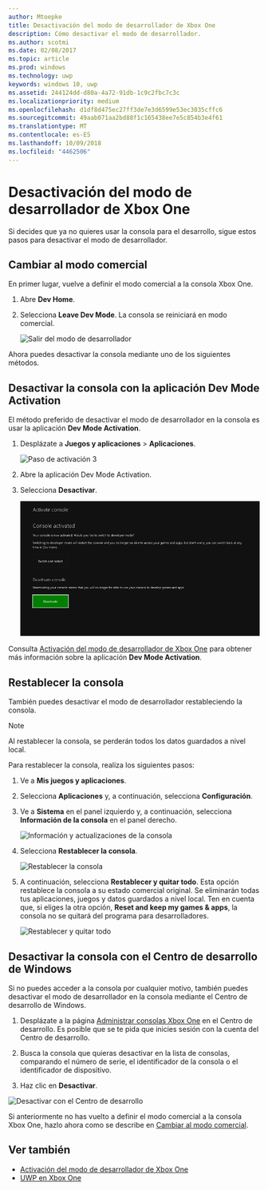 ```yaml
---
author: Mtoepke
title: Desactivación del modo de desarrollador de Xbox One
description: Cómo desactivar el modo de desarrollador.
ms.author: scotmi
ms.date: 02/08/2017
ms.topic: article
ms.prod: windows
ms.technology: uwp
keywords: windows 10, uwp
ms.assetid: 244124dd-d80a-4a72-91db-1c9c2fbc7c3c
ms.localizationpriority: medium
ms.openlocfilehash: d1df8d475ec27ff3de7e3d6599e53ec3035cffc6
ms.sourcegitcommit: 49aab071aa2bd88f1c165438ee7e5c854b3e4f61
ms.translationtype: MT
ms.contentlocale: es-ES
ms.lasthandoff: 10/09/2018
ms.locfileid: "4462506"
---
```

# <a name="xbox-one-developer-mode-deactivation"></a>Desactivación del modo de desarrollador de Xbox One

Si decides que ya no quieres usar la consola para el desarrollo, sigue estos pasos para desactivar el modo de desarrollador.

## <a name="switch-to-retail-mode"></a>Cambiar al modo comercial

En primer lugar, vuelve a definir el modo comercial a la consola Xbox One.

1. Abre **Dev Home**.

2. Selecciona **Leave Dev Mode**.  La consola se reiniciará en modo comercial.  

   ![Salir del modo de desarrollador](images/devkit-deactivation-1.png)

Ahora puedes desactivar la consola mediante uno de los siguientes métodos.

## <a name="deactivate-your-console-using-the-dev-mode-activation-app"></a>Desactivar la consola con la aplicación Dev Mode Activation

El método preferido de desactivar el modo de desarrollador en la consola es usar la aplicación **Dev Mode Activation**. 

1. Desplázate a **Juegos y aplicaciones** > **Aplicaciones**.
  
   ![Paso de activación 3](images/devkit-deactivation-5.png)    
   
2.  Abre la aplicación Dev Mode Activation.

3.  Selecciona **Desactivar**.
  
    ![Desactivar la consola](images/deactivation-app.png)

Consulta [Activación del modo de desarrollador de Xbox One](devkit-activation.md) para obtener más información sobre la aplicación **Dev Mode Activation**. 

## <a name="reset-your-console"></a>Restablecer la consola

También puedes desactivar el modo de desarrollador restableciendo la consola.  

> [!NOTE]
> Al restablecer la consola, se perderán todos los datos guardados a nivel local.

Para restablecer la consola, realiza los siguientes pasos:

1.  Ve a **Mis juegos y aplicaciones**.

2.  Selecciona **Aplicaciones** y, a continuación, selecciona **Configuración**.

3.  Ve a **Sistema** en el panel izquierdo y, a continuación, selecciona **Información de la consola** en el panel derecho.   
   
    ![Información y actualizaciones de la consola](images/devkit-deactivation-2.png)  
    
4.  Selecciona **Restablecer la consola**.
    
    ![Restablecer la consola](images/devkit-deactivation-3.png)
    
5.  A continuación, selecciona **Restablecer y quitar todo**. Esta opción restablece la consola a su estado comercial original.  Se eliminarán todas tus aplicaciones, juegos y datos guardados a nivel local. Ten en cuenta que, si eliges la otra opción, **Reset and keep my games & apps**, la consola no se quitará del programa para desarrolladores.  
   
    ![Restablecer y quitar todo](images/devkit-deactivation-4.png)

## <a name="deactivate-your-console-using-windows-dev-center"></a>Desactivar la consola con el Centro de desarrollo de Windows

Si no puedes acceder a la consola por cualquier motivo, también puedes desactivar el modo de desarrollador en la consola mediante el Centro de desarrollo de Windows.

1. Desplázate a la página [Administrar consolas Xbox One](https://partner.microsoft.com/xboxdevices) en el Centro de desarrollo. Es posible que se te pida que inicies sesión con la cuenta del Centro de desarrollo.

2. Busca la consola que quieras desactivar en la lista de consolas, comparando el número de serie, el identificador de la consola o el identificador de dispositivo.  

3. Haz clic en **Desactivar**.  
  
![Desactivar con el Centro de desarrollo](images/devkit-deactivation-6.png)

Si anteriormente no has vuelto a definir el modo comercial a la consola Xbox One, hazlo ahora como se describe en [Cambiar al modo comercial](#switch-to-retail-mode).

## <a name="see-also"></a>Ver también
- [Activación del modo de desarrollador de Xbox One](devkit-activation.md)
- [UWP en Xbox One](index.md)

